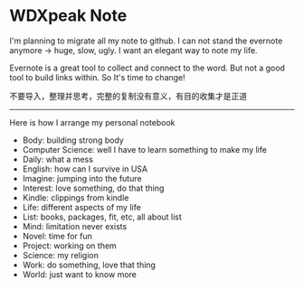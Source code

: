 WDXpeak Note
===========

I'm planning to migrate all my note to github. I can not stand the evernote anymore -> huge, slow, ugly. I want an elegant way to note my life.

Evernote is a great tool to collect and connect to the word. But not a good tool to build links within. So It's time to change!

不要导入，整理并思考，完整的复制没有意义，有目的收集才是正道

---

Here is how I arrange my personal notebook

+ Body: building strong body
+ Computer Science: well I have to learn something to make my life
+ Daily: what a mess
+ English: how can I survive in USA
+ Imagine: jumping into the future
+ Interest: love something, do that thing
+ Kindle: clippings from kindle
+ Life: different aspects of my life
+ List: books, packages, fit, etc, all about list
+ Mind: limitation never exists
+ Novel: time for fun
+ Project: working on them
+ Science: my religion
+ Work: do something, love that thing
+ World: just want to know more
